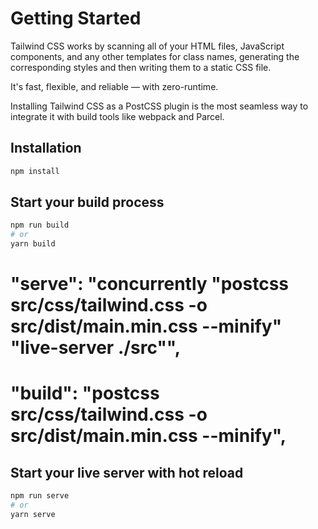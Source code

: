 # Getting Started

Tailwind CSS works by scanning all of your HTML files, JavaScript components, and any other templates for class names, generating the corresponding styles and then writing them to a static CSS file.

It's fast, flexible, and reliable — with zero-runtime.

Installing Tailwind CSS as a PostCSS plugin is the most seamless way to integrate it with build tools like webpack and Parcel.

## Installation

```markdown
npm install
```

## Start your build process

```bash
npm run build
# or
yarn build
```

# "serve": "concurrently \"postcss src/css/tailwind.css -o src/dist/main.min.css --minify\"  \"live-server ./src\"",

# "build": "postcss src/css/tailwind.css -o src/dist/main.min.css --minify",

## Start your live server with hot reload

```bash
npm run serve
# or
yarn serve
```
